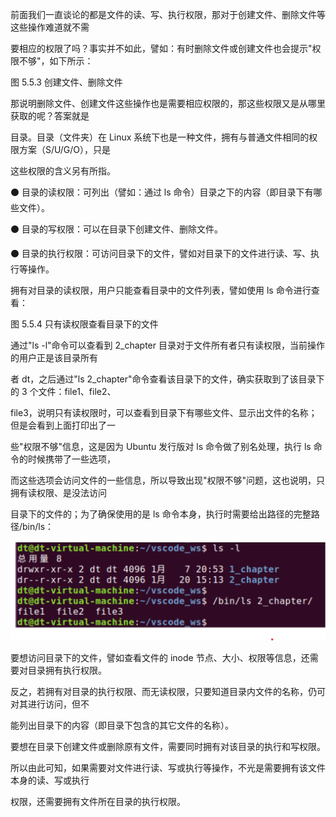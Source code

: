 前面我们一直谈论的都是文件的读、写、执行权限，那对于创建文件、删除文件等这些操作难道就不需

要相应的权限了吗？事实并不如此，譬如：有时删除文件或创建文件也会提示"权限不够"，如下所示：

图 5.5.3 创建文件、删除文件

那说明删除文件、创建文件这些操作也是需要相应权限的，那这些权限又是从哪里获取的呢？答案就是

目录。目录（文件夹）在 Linux 系统下也是一种文件，拥有与普通文件相同的权限方案（S/U/G/O），只是

这些权限的含义另有所指。

⚫ 目录的读权限：可列出（譬如：通过 ls 命令）目录之下的内容（即目录下有哪些文件）。

⚫ 目录的写权限：可以在目录下创建文件、删除文件。

⚫ 目录的执行权限：可访问目录下的文件，譬如对目录下的文件进行读、写、执行等操作。

拥有对目录的读权限，用户只能查看目录中的文件列表，譬如使用 ls 命令进行查看：

图 5.5.4 只有读权限查看目录下的文件

通过"ls -l"命令可以查看到 2\_chapter 目录对于文件所有者只有读权限，当前操作的用户正是该目录所有

者 dt，之后通过"ls 2\_chapter"命令查看该目录下的文件，确实获取到了该目录下的 3 个文件：file1、file2、

file3，说明只有读权限时，可以查看到目录下有哪些文件、显示出文件的名称；但是会看到上面打印出了一

些"权限不够"信息，这是因为 Ubuntu 发行版对 ls 命令做了别名处理，执行 ls 命令的时候携带了一些选项，

而这些选项会访问文件的一些信息，所以导致出现"权限不够"问题，这也说明，只拥有读权限、是没法访问

目录下的文件的；为了确保使用的是 ls 命令本身，执行时需要给出路径的完整路径/bin/ls：

![1730898266430](images/2.目录权限/1730898266430.png)

要想访问目录下的文件，譬如查看文件的 inode 节点、大小、权限等信息，还需要对目录拥有执行权限。

反之，若拥有对目录的执行权限、而无读权限，只要知道目录内文件的名称，仍可对其进行访问，但不

能列出目录下的内容（即目录下包含的其它文件的名称）。

要想在目录下创建文件或删除原有文件，需要同时拥有对该目录的执行和写权限。

所以由此可知，如果需要对文件进行读、写或执行等操作，不光是需要拥有该文件本身的读、写或执行

权限，还需要拥有文件所在目录的执行权限。
